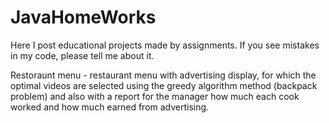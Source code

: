 # JavaHomeWorks
Here I post educational projects made by assignments. If you see mistakes in my code, please tell me about it.

Restoraunt menu - restaurant menu with advertising display, for which the optimal videos are selected using the greedy algorithm method (backpack problem) and also with a report for the manager how much each cook worked and how much earned from advertising.
